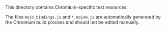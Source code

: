 This directory contains Chromium-specific test resources.

The files `mojo_bindings.js` and `*.mojom.js` are automatically generated by the
Chromium build process and should not be edited manually.

